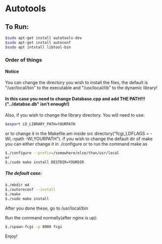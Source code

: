 # Autotools
## To Run:
```bash
$sudo apt-get install autotools-dev
$sudo apt-get install autoconf
$sudo apt intstall libtool-bin
```

### Order of things
#### Notice
You can change the directory you wish to install the files, the default is "/usr/local/bin" to the executable and "/usr/local/lib" to the dynamic library!

#### In this case you need to change Database.cpp and add THE PATH!!!("../databse.db" isn't enough!)

Also, if you wish to change the library directory. You will need to use:
```bash
$export LD_LIBRARY_PATH=YOURPATH
```
or to change it in the Makefile.am inside src directory("fcgi_LDFLAGS = -Wl,-rpath -Wl,YOURPATH").
if you wish to change the default dir of make you can either change it in ./configure or to run the command make as 
```bash
$./configure --prefix=/somewhere/else/than/usr/local
or
$./sudo make install DESTDIR=YOURDIR
```

##### The default case:

```bash
$./mkdir m4
$./autoreconf --install
$./make
$./sudo make install
```

After you done these, go to /usr/local/bin

Run the command normally(after nginx is up):
```bash
$./spawn-fcgi -p 8000 fcgi

```

Enjoy!
